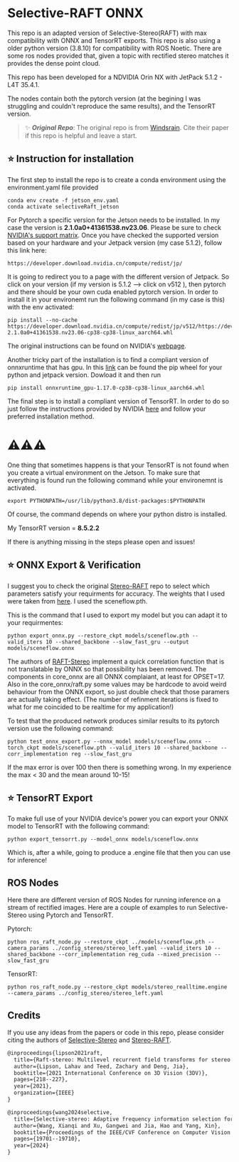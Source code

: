 # Selective-RAFT ONNX

This repo is an adapted version of Selective-Stereo(RAFT) with max compatibility with ONNX and TensorRT exports. This repo is also using a older python version (3.8.10) for compatibility with ROS Noetic. There are some ros nodes provided that, given a topic with rectified stereo matches it provides the dense point cloud. 

This repo has been developed for a NDVIDIA Orin NX with JetPack 5.1.2 - L4T 35.4.1.

The nodes contain both the pytorch version (at the begining I was struggling and couldn't reproduce the same results), and the TensorRT version.

> ✨ ***Original Repo***: The original repo is from [Windsrain](https://github.com/Windsrain/Selective-Stereo). Cite their paper if this repo is helpful and leave a start.

## ⭐ Instruction for installation
The first step to install the repo is to create a conda environment using the environment.yaml file provided
```shell
conda env create -f jetson_env.yaml
conda activate selectiveRaft_jetson
```
For Pytorch a specific version for the Jetson needs to be installed. In my case the version is **2.1.0a0+41361538.nv23.06**. 
Please be sure to check [NVIDIA's support matrix](https://docs.nvidia.com/deeplearning/frameworks/support-matrix/index.html). 
Once you have checked the supported version based on your hardware and your Jetpack version (my case 5.1.2), follow this link here:
```
https://developer.download.nvidia.cn/compute/redist/jp/
```
It is going to redirect you to a page with the different version of Jetpack. So click on your version (if my version is 5.1.2 --> click on v512 ), then pytorch and there should be your own cuda enabled pytorch version.
In order to install it in your environemt run the following command (in my case is this) with the env activated:
```shell
pip install --no-cache https://developer.download.nvidia.cn/compute/redist/jp/v512/https://developer.download.nvidia.cn/compute/redist/jp/v512/pytorch/torch-2.1.0a0+41361538.nv23.06-cp38-cp38-linux_aarch64.whl 
```
The original instructions can be found on NVIDIA's [webpage](https://docs.nvidia.com/deeplearning/frameworks/install-pytorch-jetson-platform/index.html).

Another tricky part of the installation is to find a compliant version of onnxruntime that has gpu. In this [link](https://elinux.org/Jetson_Zoo#ONNX_Runtime) can be found the pip wheel for your python and jetpack version. Dowload it and then run 

```shell
pip install onnxruntime_gpu-1.17.0-cp38-cp38-linux_aarch64.whl
```

The final step is to install a compliant version of TensorRT. In order to do so just follow the instructions provided by NVIDIA [here](https://docs.nvidia.com/deeplearning/tensorrt/latest/installing-tensorrt/installing.html) and follow your preferred installation method.

# ⚠️⚠️⚠️ 
One thing that sometimes happens is that your TensorRT is not found when you create a virtual environment on the Jetson. To make sure that everything is found run the following command while your environemnt is activated.
```shell
export PYTHONPATH=/usr/lib/python3.8/dist-packages:$PYTHONPATH
```
Of course, the command depends on where your python distro is installed.

My TensorRT version = **8.5.2.2**

If there is anything missing in the steps please open and issues!

## ⭐ ONNX Export & Verification
I suggest you to check the original [Stereo-RAFT](https://github.com/princeton-vl/RAFT-Stereo) repo to select which parameters satisfy your requirments for accuracy. The weights that I used were taken from [here](https://github.com/Windsrain/Selective-Stereo). I used the sceneflow.pth.

This is the command that I used to export my model but you can adapt it to your requirmentes:
```shell
python export_onnx.py --restore_ckpt models/sceneflow.pth --valid_iters 10 --shared_backbone --slow_fast_gru --output models/sceneflow.onnx
```
The authors of [RAFT-Stereo](https://github.com/princeton-vl/RAFT-Stereo) implement a quick correlation function that is not translatable by ONNX so that possibility has been removed. The components in core_onnx are all ONNX complaiant, at least for OPSET=17. Also in the core_onnx/raft.py some values may be hardcode to avoid weird behaviour from the ONNX export, so just double check that those paramers are actually taking effect. (The number of refinment iterations is fixed to what for me coincided to be realtime for my application!)

To test that the produced network produces similar results to its pytorch version use the following command: 
```shell
python test_onnx_export.py --onnx_model models/sceneflow.onnx --torch_ckpt models/sceneflow.pth --valid_iters 10 --shared_backbone --corr_implementation reg --slow_fast_gru
```
If the max error is over 100 then there is something wrong. In my experience the max < 30 and the mean around 10-15!

## ⭐ TensorRT Export
To make full use of your NVIDIA device's power you can export your ONNX model to TensorRT with the following command:
```shell
python export_tensorrt.py --model_onnx models/sceneflow.onnx
```
Which is, after a while, going to produce a .engine file that then you can use for inference!

## ROS Nodes
Here there are different version of ROS Nodes for running inference on a stream of rectified images. Here are a couple of examples to run Selective-Stereo using Pytorch and TensorRT.

Pytorch:
```shell
python ros_raft_node.py --restore_ckpt ../models/sceneflow.pth --camera_params ../config_stereo/stereo_left.yaml --valid_iters 10 --shared_backbone --corr_implementation reg_cuda --mixed_precision --slow_fast_gru
```

TensorRT:
```shell
python ros_raft_node.py --restore_ckpt models/stereo_realltime.engine --camera_params ../config_stereo/stereo_left.yaml
```

## Credits
If you use any ideas from the papers or code in this repo, please consider citing the authors of [Selective-Stereo](https://openaccess.thecvf.com/content/CVPR2024/html/Wang_Selective-Stereo_Adaptive_Frequency_Information_Selection_for_Stereo_Matching_CVPR_2024_paper.html) and [Stereo-RAFT](https://ieeexplore.ieee.org/abstract/document/9665883).
```txt
@inproceedings{lipson2021raft,
  title={Raft-stereo: Multilevel recurrent field transforms for stereo matching},
  author={Lipson, Lahav and Teed, Zachary and Deng, Jia},
  booktitle={2021 International Conference on 3D Vision (3DV)},
  pages={218--227},
  year={2021},
  organization={IEEE}
}
```

```txt
@inproceedings{wang2024selective,
  title={Selective-stereo: Adaptive frequency information selection for stereo matching},
  author={Wang, Xianqi and Xu, Gangwei and Jia, Hao and Yang, Xin},
  booktitle={Proceedings of the IEEE/CVF Conference on Computer Vision and Pattern Recognition},
  pages={19701--19710},
  year={2024}
}

```